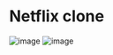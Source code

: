 # Netflix clone
![image](https://user-images.githubusercontent.com/81877746/157051268-481287cc-c1bd-4256-89f9-ca864b7907c3.png)
![image](https://user-images.githubusercontent.com/81877746/157051343-04cecc59-7f1e-4ee6-8dd3-89d5847f0732.png)
